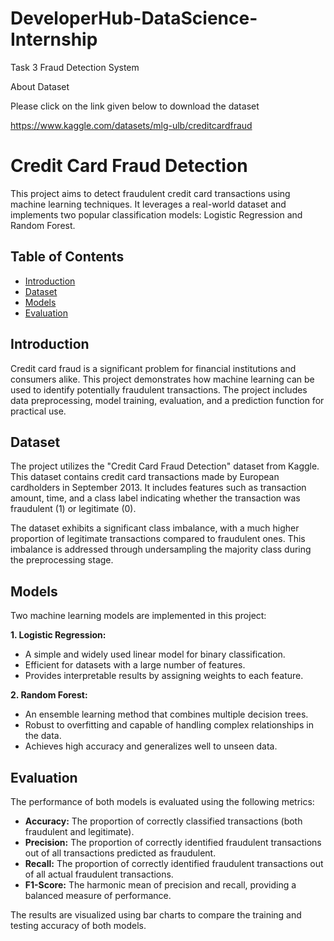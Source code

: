 # DeveloperHub-DataScience-Internship
Task 3 Fraud Detection System

About Dataset

Please click on the link given below to download the dataset

https://www.kaggle.com/datasets/mlg-ulb/creditcardfraud

# Credit Card Fraud Detection

This project aims to detect fraudulent credit card transactions using machine learning techniques. It leverages a real-world dataset and implements two popular classification models: Logistic Regression and Random Forest.

## Table of Contents

- [Introduction](#introduction)
- [Dataset](#dataset)
- [Models](#models)
- [Evaluation](#evaluation)


## Introduction

Credit card fraud is a significant problem for financial institutions and consumers alike. This project demonstrates how machine learning can be used to identify potentially fraudulent transactions. The project includes data preprocessing, model training, evaluation, and a prediction function for practical use.

## Dataset

The project utilizes the "Credit Card Fraud Detection" dataset from Kaggle. This dataset contains credit card transactions made by European cardholders in September 2013. It includes features such as transaction amount, time, and a class label indicating whether the transaction was fraudulent (1) or legitimate (0).

The dataset exhibits a significant class imbalance, with a much higher proportion of legitimate transactions compared to fraudulent ones. This imbalance is addressed through undersampling the majority class during the preprocessing stage.

## Models

Two machine learning models are implemented in this project:

**1. Logistic Regression:**

- A simple and widely used linear model for binary classification.
- Efficient for datasets with a large number of features.
- Provides interpretable results by assigning weights to each feature.

**2. Random Forest:**

- An ensemble learning method that combines multiple decision trees.
- Robust to overfitting and capable of handling complex relationships in the data.
- Achieves high accuracy and generalizes well to unseen data.

## Evaluation

The performance of both models is evaluated using the following metrics:

- **Accuracy:** The proportion of correctly classified transactions (both fraudulent and legitimate).
- **Precision:** The proportion of correctly identified fraudulent transactions out of all transactions predicted as fraudulent.
- **Recall:** The proportion of correctly identified fraudulent transactions out of all actual fraudulent transactions.
- **F1-Score:** The harmonic mean of precision and recall, providing a balanced measure of performance.

The results are visualized using bar charts to compare the training and testing accuracy of both models.
